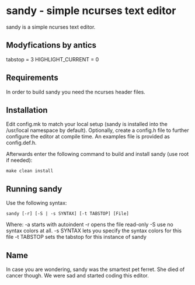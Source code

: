 sandy - simple ncurses text editor
==================================
sandy is a simple ncurses text editor.

Modyfications by antics
-----------------------
tabstop = 3
HIGHLIGHT_CURRENT = 0

Requirements
------------
In order to build sandy you need the ncurses header files.


Installation
------------
Edit config.mk to match your local setup (sandy is installed into the
/usr/local namespace by default). Optionally, create a config.h file to 
further configure the editor at compile time. An examples file is provided as 
config.def.h.

Afterwards enter the following command to build and install sandy (use root if
needed):

    make clean install


Running sandy
-------------
Use the following syntax:

	sandy [-r] [-S | -s SYNTAX] [-t TABSTOP] [File]

Where:
-a starts with autoindent
-r opens the file read-only
-S use no syntax colors at all.
-s SYNTAX  lets you specify the syntax colors for this file
-t TABSTOP sets the tabstop for this instance of sandy


Name
----
In case you are wondering, sandy was the smartest pet ferret. She died of
cancer though. We were sad and started coding this editor.

